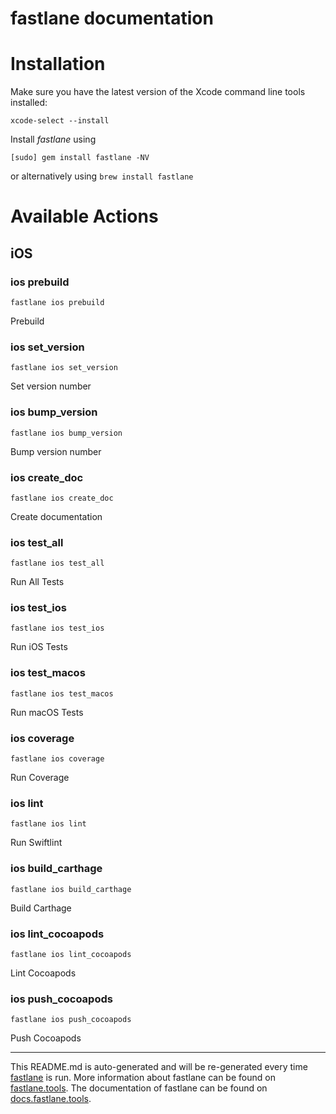 fastlane documentation
================
# Installation

Make sure you have the latest version of the Xcode command line tools installed:

```
xcode-select --install
```

Install _fastlane_ using
```
[sudo] gem install fastlane -NV
```
or alternatively using `brew install fastlane`

# Available Actions
## iOS
### ios prebuild
```
fastlane ios prebuild
```
Prebuild
### ios set_version
```
fastlane ios set_version
```
Set version number
### ios bump_version
```
fastlane ios bump_version
```
Bump version number
### ios create_doc
```
fastlane ios create_doc
```
Create documentation
### ios test_all
```
fastlane ios test_all
```
Run All Tests
### ios test_ios
```
fastlane ios test_ios
```
Run iOS Tests
### ios test_macos
```
fastlane ios test_macos
```
Run macOS Tests
### ios coverage
```
fastlane ios coverage
```
Run Coverage
### ios lint
```
fastlane ios lint
```
Run Swiftlint
### ios build_carthage
```
fastlane ios build_carthage
```
Build Carthage
### ios lint_cocoapods
```
fastlane ios lint_cocoapods
```
Lint Cocoapods
### ios push_cocoapods
```
fastlane ios push_cocoapods
```
Push Cocoapods

----

This README.md is auto-generated and will be re-generated every time [fastlane](https://fastlane.tools) is run.
More information about fastlane can be found on [fastlane.tools](https://fastlane.tools).
The documentation of fastlane can be found on [docs.fastlane.tools](https://docs.fastlane.tools).
